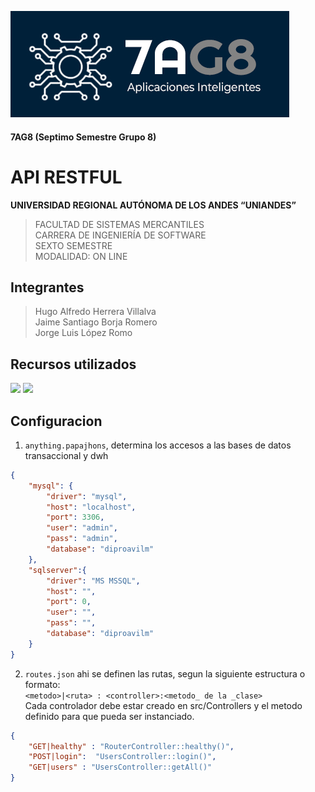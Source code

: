 ![7AG8](logo7UG8.jpg)
#### 7AG8 (Septimo Semestre Grupo 8)
# API RESTFUL

**UNIVERSIDAD REGIONAL AUTÓNOMA DE LOS ANDES 
“UNIANDES”** <br>
>FACULTAD DE SISTEMAS MERCANTILES <br>
CARRERA DE INGENIERÍA DE SOFTWARE <br>
SEXTO SEMESTRE <br>
MODALIDAD: ON LINE

## Integrantes
>Hugo Alfredo Herrera Villalva <br>
Jaime Santiago Borja Romero <br>
Jorge Luis López Romo <br>

## Recursos utilizados
![](https://img.shields.io/badge/MySQL-8.1.10-blue) 
![](https://img.shields.io/badge/PHP-8.1.10-blue) 


## Configuracion

1. `anything.papajhons`, determina los accesos a las bases de datos transaccional y dwh
```json
{
    "mysql": {
        "driver": "mysql",
        "host": "localhost",
        "port": 3306,
        "user": "admin",
        "pass": "admin",
        "database": "diproavilm"
    },
    "sqlserver":{
        "driver": "MS MSSQL",
        "host": "",
        "port": 0,
        "user": "",
        "pass": "",
        "database": "diproavilm"
    }
}
```
2. `routes.json` ahi se definen las rutas, segun la siguiente estructura o formato: <br>
`<metodo>|<ruta> : <controller>:<metodo_ de la _clase>` <br>
Cada controlador debe estar creado en src/Controllers y el metodo definido para que pueda ser instanciado.
```json
{
    "GET|healthy" : "RouterController::healthy()",
    "POST|login":  "UsersController::login()",
    "GET|users" : "UsersController::getAll()"
}
```


